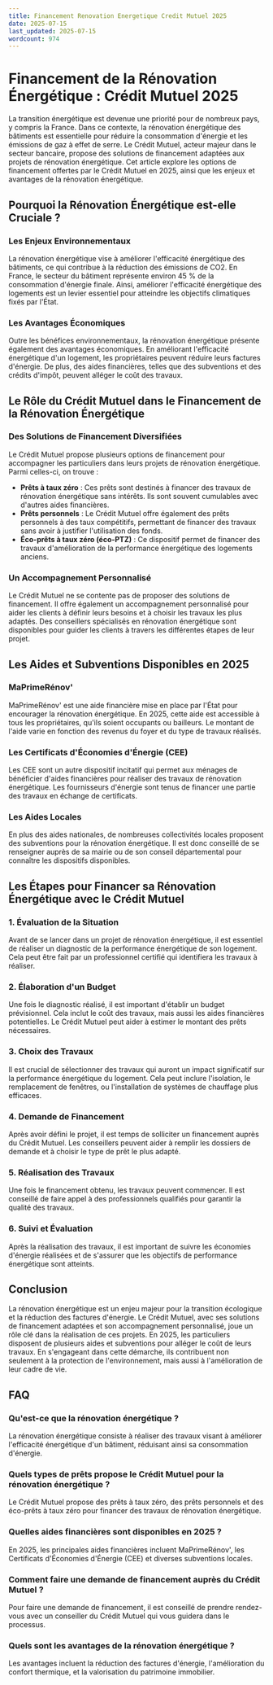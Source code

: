 ```yaml
---
title: Financement Renovation Energetique Credit Mutuel 2025
date: 2025-07-15
last_updated: 2025-07-15
wordcount: 974
---
```


# Financement de la Rénovation Énergétique : Crédit Mutuel 2025

La transition énergétique est devenue une priorité pour de nombreux pays, y compris la France. Dans ce contexte, la rénovation énergétique des bâtiments est essentielle pour réduire la consommation d'énergie et les émissions de gaz à effet de serre. Le Crédit Mutuel, acteur majeur dans le secteur bancaire, propose des solutions de financement adaptées aux projets de rénovation énergétique. Cet article explore les options de financement offertes par le Crédit Mutuel en 2025, ainsi que les enjeux et avantages de la rénovation énergétique.

## Pourquoi la Rénovation Énergétique est-elle Cruciale ?

### Les Enjeux Environnementaux

La rénovation énergétique vise à améliorer l'efficacité énergétique des bâtiments, ce qui contribue à la réduction des émissions de CO2. En France, le secteur du bâtiment représente environ 45 % de la consommation d'énergie finale. Ainsi, améliorer l'efficacité énergétique des logements est un levier essentiel pour atteindre les objectifs climatiques fixés par l'État.

### Les Avantages Économiques

Outre les bénéfices environnementaux, la rénovation énergétique présente également des avantages économiques. En améliorant l'efficacité énergétique d'un logement, les propriétaires peuvent réduire leurs factures d'énergie. De plus, des aides financières, telles que des subventions et des crédits d'impôt, peuvent alléger le coût des travaux.

## Le Rôle du Crédit Mutuel dans le Financement de la Rénovation Énergétique

### Des Solutions de Financement Diversifiées

Le Crédit Mutuel propose plusieurs options de financement pour accompagner les particuliers dans leurs projets de rénovation énergétique. Parmi celles-ci, on trouve :

- **Prêts à taux zéro** : Ces prêts sont destinés à financer des travaux de rénovation énergétique sans intérêts. Ils sont souvent cumulables avec d'autres aides financières.
- **Prêts personnels** : Le Crédit Mutuel offre également des prêts personnels à des taux compétitifs, permettant de financer des travaux sans avoir à justifier l'utilisation des fonds.
- **Éco-prêts à taux zéro (éco-PTZ)** : Ce dispositif permet de financer des travaux d'amélioration de la performance énergétique des logements anciens.

### Un Accompagnement Personnalisé

Le Crédit Mutuel ne se contente pas de proposer des solutions de financement. Il offre également un accompagnement personnalisé pour aider les clients à définir leurs besoins et à choisir les travaux les plus adaptés. Des conseillers spécialisés en rénovation énergétique sont disponibles pour guider les clients à travers les différentes étapes de leur projet.

## Les Aides et Subventions Disponibles en 2025

### MaPrimeRénov'

MaPrimeRénov' est une aide financière mise en place par l'État pour encourager la rénovation énergétique. En 2025, cette aide est accessible à tous les propriétaires, qu'ils soient occupants ou bailleurs. Le montant de l'aide varie en fonction des revenus du foyer et du type de travaux réalisés.

### Les Certificats d'Économies d'Énergie (CEE)

Les CEE sont un autre dispositif incitatif qui permet aux ménages de bénéficier d'aides financières pour réaliser des travaux de rénovation énergétique. Les fournisseurs d'énergie sont tenus de financer une partie des travaux en échange de certificats.

### Les Aides Locales

En plus des aides nationales, de nombreuses collectivités locales proposent des subventions pour la rénovation énergétique. Il est donc conseillé de se renseigner auprès de sa mairie ou de son conseil départemental pour connaître les dispositifs disponibles.

## Les Étapes pour Financer sa Rénovation Énergétique avec le Crédit Mutuel

### 1. Évaluation de la Situation

Avant de se lancer dans un projet de rénovation énergétique, il est essentiel de réaliser un diagnostic de la performance énergétique de son logement. Cela peut être fait par un professionnel certifié qui identifiera les travaux à réaliser.

### 2. Élaboration d'un Budget

Une fois le diagnostic réalisé, il est important d'établir un budget prévisionnel. Cela inclut le coût des travaux, mais aussi les aides financières potentielles. Le Crédit Mutuel peut aider à estimer le montant des prêts nécessaires.

### 3. Choix des Travaux

Il est crucial de sélectionner des travaux qui auront un impact significatif sur la performance énergétique du logement. Cela peut inclure l'isolation, le remplacement de fenêtres, ou l'installation de systèmes de chauffage plus efficaces.

### 4. Demande de Financement

Après avoir défini le projet, il est temps de solliciter un financement auprès du Crédit Mutuel. Les conseillers peuvent aider à remplir les dossiers de demande et à choisir le type de prêt le plus adapté.

### 5. Réalisation des Travaux

Une fois le financement obtenu, les travaux peuvent commencer. Il est conseillé de faire appel à des professionnels qualifiés pour garantir la qualité des travaux.

### 6. Suivi et Évaluation

Après la réalisation des travaux, il est important de suivre les économies d'énergie réalisées et de s'assurer que les objectifs de performance énergétique sont atteints.

## Conclusion

La rénovation énergétique est un enjeu majeur pour la transition écologique et la réduction des factures d'énergie. Le Crédit Mutuel, avec ses solutions de financement adaptées et son accompagnement personnalisé, joue un rôle clé dans la réalisation de ces projets. En 2025, les particuliers disposent de plusieurs aides et subventions pour alléger le coût de leurs travaux. En s'engageant dans cette démarche, ils contribuent non seulement à la protection de l'environnement, mais aussi à l'amélioration de leur cadre de vie.

## FAQ

### Qu'est-ce que la rénovation énergétique ?

La rénovation énergétique consiste à réaliser des travaux visant à améliorer l'efficacité énergétique d'un bâtiment, réduisant ainsi sa consommation d'énergie.

### Quels types de prêts propose le Crédit Mutuel pour la rénovation énergétique ?

Le Crédit Mutuel propose des prêts à taux zéro, des prêts personnels et des éco-prêts à taux zéro pour financer des travaux de rénovation énergétique.

### Quelles aides financières sont disponibles en 2025 ?

En 2025, les principales aides financières incluent MaPrimeRénov', les Certificats d'Économies d'Énergie (CEE) et diverses subventions locales.

### Comment faire une demande de financement auprès du Crédit Mutuel ?

Pour faire une demande de financement, il est conseillé de prendre rendez-vous avec un conseiller du Crédit Mutuel qui vous guidera dans le processus.

### Quels sont les avantages de la rénovation énergétique ?

Les avantages incluent la réduction des factures d'énergie, l'amélioration du confort thermique, et la valorisation du patrimoine immobilier.